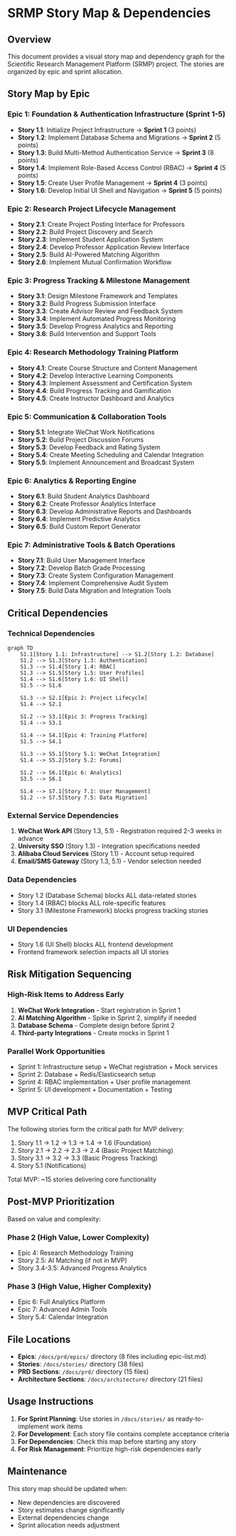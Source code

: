 # SRMP Story Map & Dependencies

## Overview

This document provides a visual story map and dependency graph for the Scientific Research Management Platform (SRMP) project. The stories are organized by epic and sprint allocation.

## Story Map by Epic

### Epic 1: Foundation & Authentication Infrastructure (Sprint 1-5)
- **Story 1.1**: Initialize Project Infrastructure → **Sprint 1** (3 points)
- **Story 1.2**: Implement Database Schema and Migrations → **Sprint 2** (5 points)
- **Story 1.3**: Build Multi-Method Authentication Service → **Sprint 3** (8 points)
- **Story 1.4**: Implement Role-Based Access Control (RBAC) → **Sprint 4** (5 points)
- **Story 1.5**: Create User Profile Management → **Sprint 4** (3 points)
- **Story 1.6**: Develop Initial UI Shell and Navigation → **Sprint 5** (5 points)

### Epic 2: Research Project Lifecycle Management
- **Story 2.1**: Create Project Posting Interface for Professors
- **Story 2.2**: Build Project Discovery and Search
- **Story 2.3**: Implement Student Application System
- **Story 2.4**: Develop Professor Application Review Interface
- **Story 2.5**: Build AI-Powered Matching Algorithm
- **Story 2.6**: Implement Mutual Confirmation Workflow

### Epic 3: Progress Tracking & Milestone Management
- **Story 3.1**: Design Milestone Framework and Templates
- **Story 3.2**: Build Progress Submission Interface
- **Story 3.3**: Create Advisor Review and Feedback System
- **Story 3.4**: Implement Automated Progress Monitoring
- **Story 3.5**: Develop Progress Analytics and Reporting
- **Story 3.6**: Build Intervention and Support Tools

### Epic 4: Research Methodology Training Platform
- **Story 4.1**: Create Course Structure and Content Management
- **Story 4.2**: Develop Interactive Learning Components
- **Story 4.3**: Implement Assessment and Certification System
- **Story 4.4**: Build Progress Tracking and Gamification
- **Story 4.5**: Create Instructor Dashboard and Analytics

### Epic 5: Communication & Collaboration Tools
- **Story 5.1**: Integrate WeChat Work Notifications
- **Story 5.2**: Build Project Discussion Forums
- **Story 5.3**: Develop Feedback and Rating System
- **Story 5.4**: Create Meeting Scheduling and Calendar Integration
- **Story 5.5**: Implement Announcement and Broadcast System

### Epic 6: Analytics & Reporting Engine
- **Story 6.1**: Build Student Analytics Dashboard
- **Story 6.2**: Create Professor Analytics Interface
- **Story 6.3**: Develop Administrative Reports and Dashboards
- **Story 6.4**: Implement Predictive Analytics
- **Story 6.5**: Build Custom Report Generator

### Epic 7: Administrative Tools & Batch Operations
- **Story 7.1**: Build User Management Interface
- **Story 7.2**: Develop Batch Grade Processing
- **Story 7.3**: Create System Configuration Management
- **Story 7.4**: Implement Comprehensive Audit System
- **Story 7.5**: Build Data Migration and Integration Tools

## Critical Dependencies

### Technical Dependencies
```mermaid
graph TD
    S1.1[Story 1.1: Infrastructure] --> S1.2[Story 1.2: Database]
    S1.2 --> S1.3[Story 1.3: Authentication]
    S1.3 --> S1.4[Story 1.4: RBAC]
    S1.3 --> S1.5[Story 1.5: User Profiles]
    S1.4 --> S1.6[Story 1.6: UI Shell]
    S1.5 --> S1.6
    
    S1.3 --> S2.1[Epic 2: Project Lifecycle]
    S1.4 --> S2.1
    
    S1.2 --> S3.1[Epic 3: Progress Tracking]
    S1.4 --> S3.1
    
    S1.4 --> S4.1[Epic 4: Training Platform]
    S1.5 --> S4.1
    
    S1.3 --> S5.1[Story 5.1: WeChat Integration]
    S1.4 --> S5.2[Story 5.2: Forums]
    
    S1.2 --> S6.1[Epic 6: Analytics]
    S3.5 --> S6.1
    
    S1.4 --> S7.1[Story 7.1: User Management]
    S1.2 --> S7.5[Story 7.5: Data Migration]
```

### External Service Dependencies
1. **WeChat Work API** (Story 1.3, 5.1) - Registration required 2-3 weeks in advance
2. **University SSO** (Story 1.3) - Integration specifications needed
3. **Alibaba Cloud Services** (Story 1.1) - Account setup required
4. **Email/SMS Gateway** (Story 1.3, 5.1) - Vendor selection needed

### Data Dependencies
- Story 1.2 (Database Schema) blocks ALL data-related stories
- Story 1.4 (RBAC) blocks ALL role-specific features
- Story 3.1 (Milestone Framework) blocks progress tracking stories

### UI Dependencies
- Story 1.6 (UI Shell) blocks ALL frontend development
- Frontend framework selection impacts all UI stories

## Risk Mitigation Sequencing

### High-Risk Items to Address Early
1. **WeChat Work Integration** - Start registration in Sprint 1
2. **AI Matching Algorithm** - Spike in Sprint 2, simplify if needed
3. **Database Schema** - Complete design before Sprint 2
4. **Third-party Integrations** - Create mocks in Sprint 1

### Parallel Work Opportunities
- Sprint 1: Infrastructure setup + WeChat registration + Mock services
- Sprint 2: Database + Redis/Elasticsearch setup
- Sprint 4: RBAC implementation + User profile management
- Sprint 5: UI development + Documentation + Testing

## MVP Critical Path

The following stories form the critical path for MVP delivery:

1. Story 1.1 → 1.2 → 1.3 → 1.4 → 1.6 (Foundation)
2. Story 2.1 → 2.2 → 2.3 → 2.4 (Basic Project Matching)
3. Story 3.1 → 3.2 → 3.3 (Basic Progress Tracking)
4. Story 5.1 (Notifications)

Total MVP: ~15 stories delivering core functionality

## Post-MVP Prioritization

Based on value and complexity:

### Phase 2 (High Value, Lower Complexity)
- Epic 4: Research Methodology Training
- Story 2.5: AI Matching (if not in MVP)
- Story 3.4-3.5: Advanced Progress Analytics

### Phase 3 (High Value, Higher Complexity)
- Epic 6: Full Analytics Platform
- Epic 7: Advanced Admin Tools
- Story 5.4: Calendar Integration

## File Locations

- **Epics**: `/docs/prd/epics/` directory (8 files including epic-list.md)
- **Stories**: `/docs/stories/` directory (38 files)
- **PRD Sections**: `/docs/prd/` directory (15 files)
- **Architecture Sections**: `/docs/architecture/` directory (21 files)

## Usage Instructions

1. **For Sprint Planning**: Use stories in `/docs/stories/` as ready-to-implement work items
2. **For Development**: Each story file contains complete acceptance criteria
3. **For Dependencies**: Check this map before starting any story
4. **For Risk Management**: Prioritize high-risk dependencies early

## Maintenance

This story map should be updated when:
- New dependencies are discovered
- Story estimates change significantly
- External dependencies change
- Sprint allocation needs adjustment